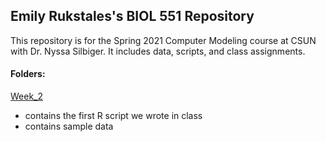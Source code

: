 ## Emily Rukstales's BIOL 551 Repository

This repository is for the Spring 2021 Computer Modeling course at CSUN with Dr. Nyssa Silbiger. It includes data, scripts, and class assignments.

#### Folders:

[Week_2](https://github.com/Biol551-CSUN/Rukstales/tree/main/Week_2)
* contains the first R script we wrote in class
* contains sample data
